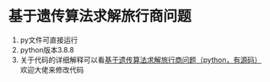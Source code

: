 # 基于遗传算法求解旅行商问题
1. py文件可直接运行
2. python版本3.8.8
3. 关于代码的详细解释可以看[基于遗传算法求解旅行商问题（python，有源码）](https://juejin.cn/post/7231756532782006331)
欢迎大佬来修改代码
